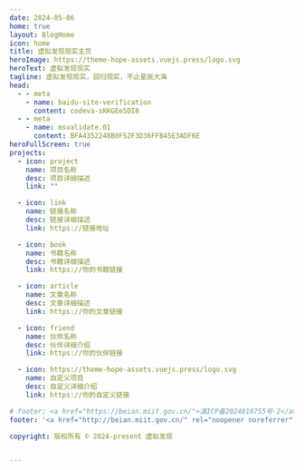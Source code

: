 ```yaml
---
date: 2024-05-06
home: true
layout: BlogHome
icon: home
title: 虚拟发现现实主页
heroImage: https://theme-hope-assets.vuejs.press/logo.svg
heroText: 虚拟发现现实
tagline: 虚拟发现现实，回归现实，不止星辰大海
head:
  - - meta
    - name: baidu-site-verification
      content: codeva-sKKGEe5DI8
  - - meta
    - name: msvalidate.01
      content: BFA4352248B0F52F3D36FFB45E3ADF6E
heroFullScreen: true   
projects:
  - icon: project
    name: 项目名称
    desc: 项目详细描述
    link: ""

  - icon: link
    name: 链接名称
    desc: 链接详细描述
    link: https://链接地址

  - icon: book
    name: 书籍名称
    desc: 书籍详细描述
    link: https://你的书籍链接

  - icon: article
    name: 文章名称
    desc: 文章详细描述
    link: https://你的文章链接

  - icon: friend
    name: 伙伴名称
    desc: 伙伴详细介绍
    link: https://你的伙伴链接

  - icon: https://theme-hope-assets.vuejs.press/logo.svg
    name: 自定义项目
    desc: 自定义详细介绍
    link: https://你的自定义链接

# footer: <a href="https://beian.miit.gov.cn/">滇ICP备2024019755号-2</a> | <img src="https://aigc456-1322485937.cos.ap-chengdu.myqcloud.com/load/202404062058072.png" > <a href="https://beian.mps.gov.cn/#/query/webSearch?code=53030202000521">滇公网安备53030202000521</a>  -->
footer: '<a href="http://beian.miit.gov.cn/" rel="noopener noreferrer" target="_blank" style="color:inherit;text-decoration:none;white-space:nowrap;">滇ICP备2024019755号-2</a>|<a href="https://beian.mps.gov.cn/#/query/webSearch?code=53030202000521" rel="noopener noreferrer" target="_blank" style="color:inherit;text-decoration:none;white-space:nowrap;"><img src="https://aigc456-1322485937.cos.ap-chengdu.myqcloud.com/load/202404062058072.png" style="width:1rem;vertical-align:middle;"> 滇公网安备53030202000521</a> | <a href="/blog/intro.html">关于网站</a>'

copyright: 版权所有 © 2024-present 虚拟发现


---
```

